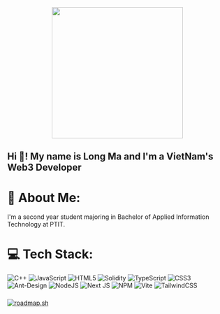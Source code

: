 <div align="center">
  <img height="300" src="https://media.licdn.com/dms/image/v2/C4E12AQF9ddXxzFrCzA/article-cover_image-shrink_600_2000/article-cover_image-shrink_600_2000/0/1646052744426?e=2147483647&v=beta&t=mQkgr0MDwqzawS87DX4vc1YafX48AJC769ZxM59IQmM"  />
</div>

###

<h2 align="left">Hi 👋! My name is Long Ma and I'm a VietNam's Web3 Developer</h2>

# 💫 About Me:
I'm a second year student majoring in Bachelor of Applied Information Technology at PTIT.<br>


# 💻 Tech Stack:
![C++](https://img.shields.io/badge/c++-%2300599C.svg?style=for-the-badge&logo=c%2B%2B&logoColor=white) ![JavaScript](https://img.shields.io/badge/javascript-%23323330.svg?style=for-the-badge&logo=javascript&logoColor=%23F7DF1E) ![HTML5](https://img.shields.io/badge/html5-%23E34F26.svg?style=for-the-badge&logo=html5&logoColor=white) ![Solidity](https://img.shields.io/badge/Solidity-%23363636.svg?style=for-the-badge&logo=solidity&logoColor=white) ![TypeScript](https://img.shields.io/badge/typescript-%23007ACC.svg?style=for-the-badge&logo=typescript&logoColor=white) ![CSS3](https://img.shields.io/badge/css3-%231572B6.svg?style=for-the-badge&logo=css3&logoColor=white) ![Ant-Design](https://img.shields.io/badge/-AntDesign-%230170FE?style=for-the-badge&logo=ant-design&logoColor=white) ![NodeJS](https://img.shields.io/badge/node.js-6DA55F?style=for-the-badge&logo=node.js&logoColor=white) ![Next JS](https://img.shields.io/badge/Next-black?style=for-the-badge&logo=next.js&logoColor=white) ![NPM](https://img.shields.io/badge/NPM-%23CB3837.svg?style=for-the-badge&logo=npm&logoColor=white) ![Vite](https://img.shields.io/badge/vite-%23646CFF.svg?style=for-the-badge&logo=vite&logoColor=white) ![TailwindCSS](https://img.shields.io/badge/tailwindcss-%2338B2AC.svg?style=for-the-badge&logo=tailwind-css&logoColor=white)

###

[![roadmap.sh](https://roadmap.sh/card/tall/66f952a8c45e253cb0466c10?variant=dark&roadmaps=67b2bd7b98abd86c99d77ab1%2Cfrontend%2Cfull-stack)](https://roadmap.sh)
